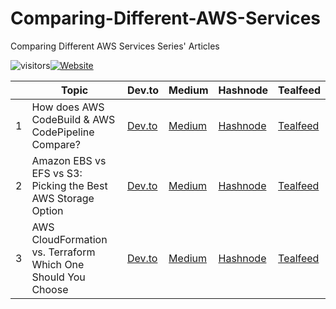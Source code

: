 # Comparing-Different-AWS-Services

Comparing Different AWS Services Series' Articles

![visitors](https://visitor-badge.glitch.me/badge?page_id=/AditModi/Comparing-Different-AWS-Services)[![Website](https://img.shields.io/website?label=Dev.to&up_message=@aditmodi&url=https%3A%2F%2Fdev.to/aditmodi)](https://dev.to/aditmodi) 


|               | Topic        | Dev.to       | Medium       | Hashnode     | Tealfeed     |
| ------------  | ------------ | ------------ | ------------ | ------------ | ------------ |
|  1 | How does AWS CodeBuild & AWS CodePipeline Compare? |[ Dev.to ]() |[ Medium ]() |[ Hashnode ]() |[ Tealfeed ]() |
|  2 | Amazon EBS vs EFS vs S3: Picking the Best AWS Storage Option |[ Dev.to ]() |[ Medium ]() |[ Hashnode ]() |[ Tealfeed ]() |
|  3 | AWS CloudFormation vs. Terraform Which One Should You Choose |[ Dev.to ]() |[ Medium ]() |[ Hashnode ]() |[ Tealfeed ]() |